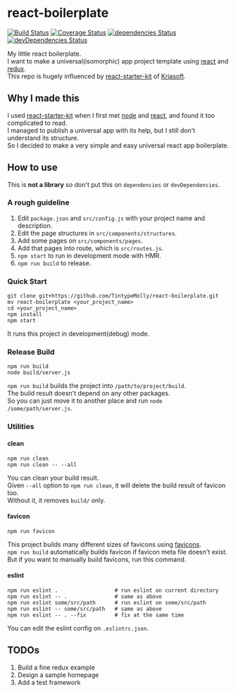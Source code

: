# react-boilerplate

[![Build Status](https://travis-ci.org/TintypeMolly/react-boilerplate.svg?branch=master)](https://travis-ci.org/TintypeMolly/react-boilerplate)
[![Coverage Status](https://coveralls.io/repos/github/TintypeMolly/react-boilerplate/badge.svg?branch=master)](https://coveralls.io/github/TintypeMolly/react-boilerplate?branch=master)
[![dependencies Status](https://david-dm.org/Tintypemolly/react-boilerplate/status.svg)](https://david-dm.org/Tintypemolly/react-boilerplate)
[![devDependencies Status](https://david-dm.org/Tintypemolly/react-boilerplate/dev-status.svg)](https://david-dm.org/Tintypemolly/react-boilerplate?type=dev)

My little react boilerplate.  
I want to make a universal(isomorphic) app project template using [react](https://facebook.github.io/react/) and [redux](http://redux.js.org/).  
This repo is hugely influenced by [react-starter-kit](https://github.com/kriasoft/react-starter-kit) of [Kriasoft](https://github.com/kriasoft).

## Why I made this

I used [react-starter-kit](https://github.com/kriasoft/react-starter-kit) when I first met [node](https://nodejs.org/) and [react](https://facebook.github.io/react/), and found it too complicated to read.  
I managed to publish a universal app with its help, but I still don't understand its structure.  
So I decided to make a very simple and easy universal react app boilerplate.

## How to use

This is **not a library** so don't put this on `dependencies` or `devDependencies`.  

### A rough guideline

1. Edit `package.json` and `src/config.js` with your project name and description.
2. Edit the page structures in `src/components/structures`.
3. Add some pages on `src/components/pages`.
4. Add that pages into route, which is `src/routes.js`.
5. `npm start` to run in development mode with HMR.
6. `npm run build` to release.

### Quick Start

```
git clone git+https://github.com/TintypeMolly/react-boilerplate.git
mv react-boilerplate <your_project_name>
cd <your_project_name>
npm install
npm start
```

It runs this project in development(debug) mode.

### Release Build

```
npm run build
node build/server.js
```

`npm run build` builds the project into `/path/to/project/build`.  
The build result doesn't depend on any other packages.  
So you can just move it to another place and run `node /some/path/server.js`.

### Utilities

#### clean

```
npm run clean
npm run clean -- --all
```

You can clean your build result.  
Given `--all` option to `npm run clean`, it will delete the build result of favicon too.  
Without it, it removes `build/` only.

#### favicon

```
npm run favicon
```

This project builds many different sizes of favicons using [favicons](https://github.com/haydenbleasel/favicons).  
`npm run build` automatically builds favicon if favicon meta file doesn't exist.  
But if you want to manually build favicons, run this command.

#### eslint

```
npm run eslint .                  # run eslint on current directory
npm run eslint -- .               # same as above
npm run eslint some/src/path      # run eslint on some/src/path
npm run eslint -- some/src/path   # same as above
npm run eslint -- . --fix         # fix at the same time
```

You can edit the eslint config on `.eslintrc.json`.

## TODOs

1. Build a fine redux example
2. Design a sample homepage
3. Add a test framework
